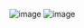 ![image](https://github.com/Rahul-chaurasiya/Leetcode-Practice-Problem/assets/77222540/a8b13102-0b9b-4e7e-9176-848d145b9a55)
![image](https://github.com/Rahul-chaurasiya/Leetcode-Practice-Problem/assets/77222540/8dfc5583-292e-4549-ba04-4e2e0d22e723)
